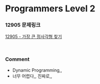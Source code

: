 # Programmers Level 2

### 12905 문제링크

[12905 - 가장 큰 정사각형 찾기](https://school.programmers.co.kr/learn/courses/30/lessons/12905)

<br>

### Comment

-   Dynamic Programming,,
-   너무 어렵다,, 진짜로,,
